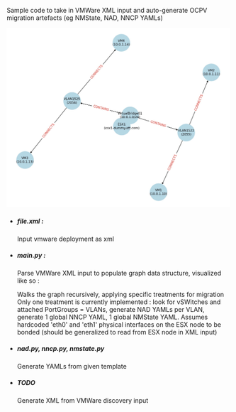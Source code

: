 Sample code to take in VMWare XML input and auto-generate OCPV migration artefacts (eg NMState, NAD, NNCP YAMLs)

![Input represented as graph](./visualization.jpg)

<ul>
<li>
  <h5>file.xml :</h5> Input vmware deployment as xml
</li>

<li>
<h5>main.py :</h5>
Parse VMWare XML input to populate graph data structure, visualized like so :

Walks the graph recursively, applying specific treatments for migration
Only one treatment is currently implemented : look for vSWitches and attached PortGroups = VLANs, generate NAD YAMLs per VLAN, generate 1 global NNCP YAML, 1 global NMState YAML.
Assumes hardcoded 'eth0' and 'eth1' physical interfaces on the ESX node to be bonded (should be generalized to read from ESX node in XML input) 
</li>

<li>
  <h5>nad.py, nncp.py, nmstate.py</h5> Generate YAMLs from given template 
</li>
<li>
  <h5>TODO </h5> Generate XML from VMWare discovery input
</li>

</ul>
